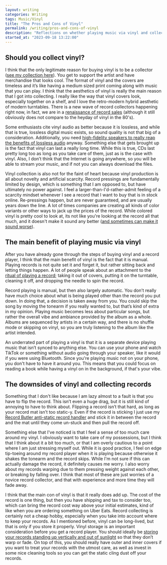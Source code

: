 ```yaml
---
layout: writing
categories: Writing
tags: Music/Vinyl
title: "The Pros and Cons of Vinyl"
permalink: /writing/pros-and-cons-of-vinyl
description: "Reflections on whether playing music via vinyl and collecting vinyl is a worthwhile endeavor."
started_at: "2023-09-18 13:22:00"
---
```


## Should you collect vinyl?

I think that the only legitimate reason for buying vinyl is to be a collector ([see my collection here](https://www.discogs.com/user/reesd/collection)). You get to support the artist and have merchandise that looks cool. The format of vinyl and the covers are timeless and it’s like having a medium sized print coming along with music that you can play. I think that the aesthetics of vinyl is really the main reason that I got into collecting. I really like the way that vinyl covers look, especially together on a shelf, and I love the retro-modern hybrid aesthetic of modern turntables. There is a new wave of record collectors happening right now, in fact, we are in a [renaissance of record sales](https://www.statista.com/chart/7699/lp-sales-in-the-united-states/) (although it still obviously does not compare to the heyday of vinyl in the 80's).

Some enthusiasts cite vinyl audio as better because it is lossless, and while that is true, lossless digital music exists, so sound quality is not that big of a consideration. Additionally, you need [high-fidelity speakers to really reap the benefits of lossless audio](https://www.makeuseof.com/what-equipment-do-you-need-to-enjoy-lossless-audio/) anyway. Something else that gets brought up is the fact that vinyl can last a really long time. While this is true, CDs last pretty long too as long as you take care of them, just as is the case with vinyl.  Also, I don’t think that the Internet is going anywhere, so you will be able to stream your music, and if not you can always download the files.

Vinyl collection is also not for the faint of heart because vinyl production is all about novelty and artificial scarcity. Record pressings are fundamentally limited by design, which is something that I am opposed to, but have ultimately no power against. I feel a larger-than-I'd-rather-admit feeling of a scarcity mindset whenever I see a record that I want to buy that is in stock online.  Re-pressings happen, but are never guaranteed, and are usually years down the line. A lot of times companies are creating all kinds of color variants or other ways to jack up the prices of the record. While colored vinyl is pretty cool to look at, its not like you're looking at the record all that much, and it doesn't make it sound any better ([and sometimes can make it sound worse](https://www.vinylchapters.com/do-colored-vinyl-records-sound-worse/)).

## The main benefit of playing music via vinyl

After you have already gone through the steps of buying vinyl and a record player, I think that the main benefit of vinyl is the fact that it is manual. Playing records is not quite set it and forget it, but rather sitting back and letting things happen. A lot of people speak about an attachment to the [ritual of playing a record](https://humanumreview.com/articles/the-ritual-of-vinyl); taking it out of covers, putting it on the turntable, cleaning it off, and dropping the needle to spin the record.

Record playing is manual, but then also largely automatic. You don’t really have much choice about what is being played other than the record you put down. In doing that, a decision is taken away from you. You could skip the song by moving the tonearm if you really wanted to, but that’s kind of extra in my opinion. Playing music becomes less about particular songs, but rather the overall vibe and ambiance provided by the album as a whole. Albums are sequenced by artists in a certain way, and there is no shuffle mode or skipping on vinyl, so you are truly listening to the album like the artist intended.

An underrated part of playing a vinyl is that it is a separate device playing music that isn’t synced to anything else. You can use your phone and watch TikTok or something without audio going through your speaker, like it would if you were using Bluetooth. Since you're playing music not on your phone, you don't have to have it around you. This means that you could focus on reading a book while having a vinyl on in the background, if that's your vibe.

## The downsides of vinyl and collecting records

Something that I don't like because I am lazy almost to a fault is that you have to flip the record. This isn’t even a huge drag, but it is still kind of annoying to have to think about. Flipping a record isn’t that hard, as long as your record mat isn’t too static-y. Even if the record is sticking I just use my [Record Butler anti-static record handler](https://www.amazon.com/Cleaner-Handler-Cradles-Eliminating-Touching/dp/B01N4PW61E) and stick it in between the record and the mat until they come un-stuck and then pull the record off.

Something else that I've noticed is that I feel a sense of too much care around my vinyl. I obviously want to take care of my possessions, but I think that I think about it a bit too much, or that I am overly cautious to a point where I am just stressing myself out. While it is good practice, I feel on edge tip-toeing around my record player when it is playing because otherwise it shakes the tonearm and the record skips. While I'm not sure if this can actually damage the record, it definitely causes me worry. I also worry about my records warping due to them pressing weight against each other, or breaking by falling over. I think that most of these are just worries of a novice record collector, and that with experience and more time they will fade away.

I think that the main con of vinyl is that it really does add up. The cost of the record is one thing, but then you have shipping and tax to consider too, which can bring the record cost way above your initial estimates, kind of like when you are ordering something on Uber Eats. Record collecting is certainly not a cheap hobby, especially when you take into account where to keep your records. As I mentioned before, vinyl can be long-lived, but that is only if you store it properly. Vinyl storage is an important consideration before you get a record player. You should ideally be [storing your records standing up vertically and out of sunlight](https://thesoundofvinyl.us/blogs/vinyl-101/how-to-store-vinyl-records) so that they don’t warp or fade. On top of this, you should really have outer and inner covers if you want to treat your records with the utmost care, as well as invest in some nice cleaning tools so you can get the static cling dust off your records.